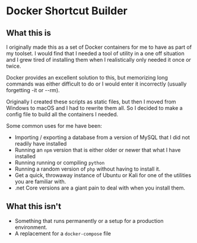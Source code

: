 # Docker Shortcut Builder

## What this is

I originally made this as a set of Docker containers for me to have as part of my toolset. I would find that 
I needed a tool of utility in a one off situation and I grew tired of installing them when I realistically
only needed it once or twice.

Docker provides an excellent solution to this, but memorizing long commands was either difficult to do or I would 
enter it incorrectly (usually forgetting -it or --rm). 

Originally I created these scripts as static files, but then I moved from Windows to macOS and I had to rewrite
them all. So I decided to make a config file to build all the containers I needed.

Some common uses for me have been:

* Importing / exporting a database from a version of MySQL that I did not readily have installed
* Running an `npm` version that is either older or newer that what I have installed
* Running running or compiling `python`
* Running a random version of `php` without having to install it.
* Get a quick, throwaway instance of Ubuntu or Kali for one of the utilities you are familiar with.
* .net Core versions are a giant pain to deal with when you install them.

## What this isn't

* Something that runs permanently or a setup for a production environment.
* A replacement for a `docker-compose` file